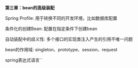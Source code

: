 **第三章：bean的高级装配**

Spring Profile:   用于转换不同的开发环境，比如数据库配置

条件化的创建Bean:  配置在指定条件下创建bean

自动装配中的歧义性: 多个接口的实现类注入产生的引用不唯一问题

bean的作用域:  singleton、prototype、session、request

spring表达式语言``
